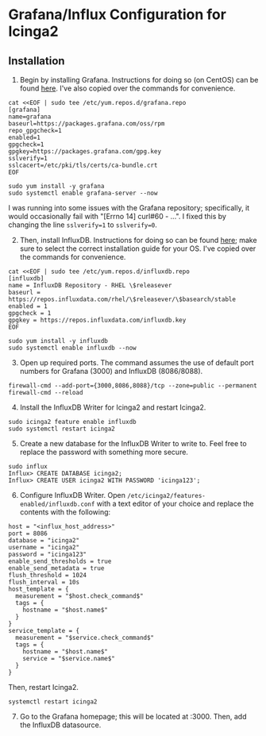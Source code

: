# Grafana/Influx Configuration for Icinga2

## Installation

1. Begin by installing Grafana. Instructions for doing so (on CentOS) can be found [here](https://grafana.com/docs/grafana/latest/installation/rpm/). I've also copied over the commands for convenience.
```
cat <<EOF | sudo tee /etc/yum.repos.d/grafana.repo
[grafana]
name=grafana
baseurl=https://packages.grafana.com/oss/rpm
repo_gpgcheck=1
enabled=1
gpgcheck=1
gpgkey=https://packages.grafana.com/gpg.key
sslverify=1
sslcacert=/etc/pki/tls/certs/ca-bundle.crt
EOF

sudo yum install -y grafana
sudo systemctl enable grafana-server --now
```
I was running into some issues with the Grafana repository; specifically, it would occasionally fail with "[Errno 14] curl#60 - ...". I fixed this by changing the line `sslverify=1` to `sslverify=0`. 

2. Then, install InfluxDB. Instructions for doing so can be found [here](https://docs.influxdata.com/influxdb/v1.7/introduction/installation/); make sure to select the correct installation guide for your OS. I've copied over the commands for convenience.
```
cat <<EOF | sudo tee /etc/yum.repos.d/influxdb.repo
[influxdb]
name = InfluxDB Repository - RHEL \$releasever
baseurl = https://repos.influxdata.com/rhel/\$releasever/\$basearch/stable
enabled = 1
gpgcheck = 1
gpgkey = https://repos.influxdata.com/influxdb.key
EOF

sudo yum install -y influxdb
sudo systemctl enable influxdb --now
```
3. Open up required ports. The command assumes the use of default port numbers for Grafana (3000) and InfluxDB (8086/8088). 
```
firewall-cmd --add-port={3000,8086,8088}/tcp --zone=public --permanent
firewall-cmd --reload
```
4. Install the InfluxDB Writer for Icinga2 and restart Icinga2. 
```
sudo icinga2 feature enable influxdb
sudo systemctl restart icinga2
```
5. Create a new database for the InfluxDB Writer to write to. Feel free to replace the password with something more secure. 
```
sudo influx
Influx> CREATE DATABASE icinga2;
Influx> CREATE USER icinga2 WITH PASSWORD 'icinga123';
```
6. Configure InfluxDB Writer. Open `/etc/icinga2/features-enabled/influxdb.conf` with a text editor of your choice and replace the contents with the following:
```
host = "<influx_host_address>"
port = 8086
database = "icinga2"
username = "icinga2"
password = "icinga123"
enable_send_thresholds = true
enable_send_metadata = true
flush_threshold = 1024
flush_interval = 10s
host_template = {
  measurement = "$host.check_command$"
  tags = {
    hostname = "$host.name$"
  }
}
service_template = {
  measurement = "$service.check_command$"
  tags = {
    hostname = "$host.name$"
    service = "$service.name$"
  }
}
```
Then, restart Icinga2. 
```
systemctl restart icinga2
```
7. Go to the Grafana homepage; this will be located at <host ip>:3000. Then, add the InfluxDB datasource. 
  


